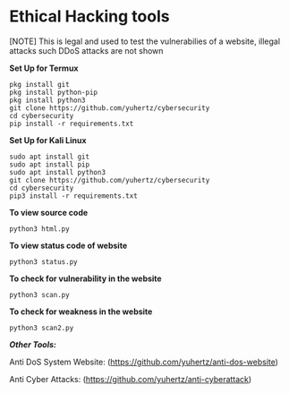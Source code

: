 # Ethical Hacking tools
[NOTE] This is legal and used to test the vulnerabilies of a website, illegal attacks such DDoS attacks are not shown


__Set Up for Termux__
```
pkg install git
pkg install python-pip
pkg install python3
git clone https://github.com/yuhertz/cybersecurity
cd cybersecurity
pip install -r requirements.txt
```

__Set Up for Kali Linux__
```
sudo apt install git
sudo apt install pip
sudo apt install python3
git clone https://github.com/yuhertz/cybersecurity
cd cybersecurity
pip3 install -r requirements.txt
```

__To view source code__
```
python3 html.py
```

__To view status code of website__
```
python3 status.py
```

__To check for vulnerability in the website__
```
python3 scan.py
```

__To check for weakness in the website__
```
python3 scan2.py
```



___Other Tools:___

Anti DoS System Website:
(https://github.com/yuhertz/anti-dos-website)


Anti Cyber Attacks:
(https://github.com/yuhertz/anti-cyberattack)

